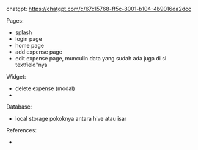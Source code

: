 chatgpt: https://chatgpt.com/c/67c15768-ff5c-8001-b104-4b9016da2dcc

Pages:

- splash
- login page
- home page
- add expense page
- edit expense page, munculin data yang sudah ada juga di si textfield"nya

Widget:

- delete expense (modal)
-

Database:

- local storage pokoknya antara hive atau isar

References:

-
